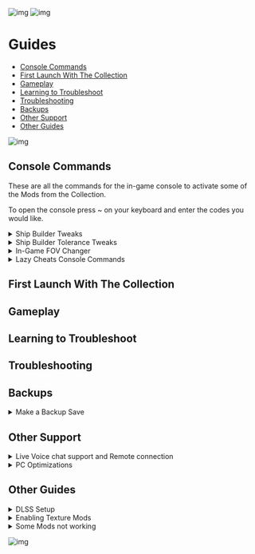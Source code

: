 ![img](https://s11.gifyu.com/images/SgCoI.png)
![img](https://s11.gifyu.com/images/Sgd38.jpg)

# Guides

- [Console Commands](#console-commands)
- [First Launch With The Collection](#first-launch-with-the-collection)
- [Gameplay](#gameplay)
- [Learning to Troubleshoot](#learning-to-troubleshoot)
- [Troubleshooting](#troubleshooting)
- [Backups](#backups)
- [Other Support](#other-support)
- [Other Guides](#other-guides)

![img](https://s11.gifyu.com/images/Sgd38.jpg)




## Console Commands

These are all the commands for the in-game console to activate some of the Mods from the Collection.

To open the console press ~ on your keyboard and enter the codes you would like.


<details>
<summary>Ship Builder Tweaks</summary>

![img](https://s11.gifyu.com/images/Sgd38.jpg)

- To apply the tweaks, run **"bat builderTweak"**
- To uninstall the mod / revert the settings, simply run **"bat builderReset"**
- The changes will be permanent (You only have to run it once, even when leaving the game), and don't require manually editing the .ini file

![img](https://s11.gifyu.com/images/Sgd38.jpg)

</details>


<details>
<summary>Ship Builder Tolerance Tweaks</summary>

![img](https://s11.gifyu.com/images/Sgd38.jpg)

- To increase the tolerance run **"bat toleranceBig"**, or **"bat toleranceHuge"** (Huge basically disables any overlapping checks, letting you build some cursed things)
- To uninstall the mod / revert the settings, simply run **"bat toleranceReset"**
- The changes will be permanent (You only have to run it once, even when leaving the game), and don't require manually editing the .ini file

![img](https://s11.gifyu.com/images/Sgd38.jpg)

</details>


<details>
<summary>In-Game FOV Changer</summary>

![img](https://s11.gifyu.com/images/Sgd38.jpg)

- For First Person FOV: Run **"bat fpp100"** to set the FOV to 100, or any other number between 70-120, in steps of 5 (e.g. "bat fpp95")
- For Third Person FOV: Run **"bat tpp100"** to set the FOV to 100, or any other number between 70-120, in steps of 5 (e.g. "bat tpp95")
- To uninstall the mod / revert the settings, simply set FPP to 85 and TPP to 70 (Those are the vanilla values)
- The changes will be permanent (You only have to run it once, even when leaving the game), and don't require manually editing the .ini file

![img](https://s11.gifyu.com/images/Sgd38.jpg)

</details>


<details>
<summary>Lazy Cheats Console Commands</summary>

![img](https://s11.gifyu.com/images/Sgd38.jpg)

Open the console (with the **~** key) and type bat <cheat> to get credits, digipicks, more mass, or more XP.
For example, typing:
```
bat lowmoney1
```
Would give you 1000 credits.

Cheat Table below

```
Credits Cheat | Credits Granted | Digipicks Cheat | Digipicks Granted
--------------|-----------------|-----------------|-------------------
lowmoney1     | 1000            | digi1           | 10
lowmoney10    | 10,000          | digi10          | 100
lowmoney100   | 100,000         | digi100         | 1,000
money1        | 1,000,000       |                 |
money10       | 10,000,000      |                 |
money100      | 100,000,000     |                 |
--------------|-----------------|-----------------|-------------------
Mass Cheat    | Mass Granted    | XP Cheat        | XP Granted
--------------|-----------------|-----------------|-------------------
smallmass     | 500             | xp1             | 1,000
mass          | 1,000           | xp10            | 10,000
bigmass       | 10,000          | xp100           | 100,000
```

![img](https://s11.gifyu.com/images/Sgd38.jpg)

</details>





## First Launch With The Collection




## Gameplay




## Learning to Troubleshoot




## Troubleshooting




## Backups


<details>
<summary>Make a Backup Save</summary>

![img](https://s11.gifyu.com/images/Sgd38.jpg)

Mods for Starfield are (WELL WE DON'T KNOW YET) but it's always good to make a backup of your save file. 

The save file location can be found below.

```
C:\Users\[YOUR USERNAME]\Documents\My Games\Starfield\Saves
```

Just copy the contents of this file and place it somewhere on your PC.

![img](https://s11.gifyu.com/images/Sgd38.jpg)

</details>





## Other Support


<details>
<summary>Live Voice chat support and Remote connection</summary>

![img](https://s11.gifyu.com/images/Sgd38.jpg)

I can help you if you are stuck with LIVE Voice chat support and screenshare in the ⁠🔧︱Live VC Support channel in discord

If you are really stuck i can connect to your Pc via a remote connection all you have to do is click the download link it will take you to a software page to download Teamviewer with this tool i can control your pc remotely (while you watch) with a one time use code and password. You can uninstall the program after so you can have peace of mind.

To download Teamviewer click [HERE](https://www.teamviewer.com/en-us/download/windows/?utm_source=google&utm_medium=cpc&utm_campaign=au|b|pr|22|jun|tv-core-download-sn|free|t0|0&utm_content=Download&utm_term=teamviewer%20download&gad=1&gclid=CjwKCAjw9pGjBhB-EiwAa5jl3JtSMlwskHVNVTH2fzvXvtj6wTBD_uhieVL3zYhh38ZYQBQscEv3KRoCZGsQAvD_BwE)
🔧︱Live VC Support in discord

![img](https://s11.gifyu.com/images/Sgd38.jpg)

</details>

<details>
<summary>PC Optimizations</summary>

![img](https://s11.gifyu.com/images/Sgd38.jpg)

I've been building Pcs for a few years now and have picked up a few tips and tricks along the way. You can also check out my builds on our Discord.

I can connect to your Pc via a remote connection [Team Viewer]() and optimize your Pc for gaming. 

I use a few tools and methods which I will explain here. These tools/programs are lightweight and will not take up many resources in the background. These tools are used widely by the Pc community and are well known.

All links to these tools will be listed below so you can check them out for yourself.

All of this I offer free of charge. The only thing I ask is for you to **Endorse** and support our collections. It really means a lot to us.


### MSI afterburner

This is an overclocking tool but it does much more. With this tool, I can set the following.

- Custom fan curve this will help with **GPU** temps.

- Unlock the voltage control on the **GPU** this helps maintain higher clock speeds for the **GPU**.



### RTSS Riva Statistics Tuner

This is a hardware monitoring tool that works alongside **MSI Afterburner**.

1) This allows monitoring of all **GPU** parameters including an **FPS** counter, Temp readings, **FPS** cap and much much more



### ISLC Intelligent Standby List Cleaner

This help to clear out the standby list in Windows in turn freeing up Memory **RAM** the benefits of this tool are fewer stutters in game and maintaining a steady fps.



### Quick CPU

Quick CPU is a program that was designed to fine-tune and monitor important CPU and System parameters such as **CPU** Temperature (Package and Core Temp), **CPU** Performance, Power, Voltage, Current, Core Parking, Frequency Scaling, System Memory, Turbo Boost, C-States, Speed Shift FIVR Control as well as making other adjustments.


### CPU Z & GPU z

These will allow you to identify the GPU and CPU.


### GEEK Uninstaller

This is a great tool for uninstalling programs and removing any traces they leave behind.


### WINDOWS OPTIMIZATION

As well as the tools i can install and configure there are also some optimizations I can perform inside of Windows itself.

These include.

- Nvidia control panel optimizations

- Bios optimizations.

- Power management optimizations.

- Game-specific optimizations.



### OVERCLOCKING OF THE GPU

I can overclock and stress test your **GPU**.



### As well as all of the above I can.

- Clear out old unused Windows files taking up space on your System.

- Run system scans to ensure everything is running as it should be and repair errors.

[MSI afterburner](https://www.msi.com/Landing/afterburner/graphics-cards)

[RTSS Riva Statistics Tuner](https://www.guru3d.com/files-details/rtss-rivatuner-statistics-server-download.html)

[ISLC Intelligent Standby List Cleaner](https://www.wagnardsoft.com/forums/viewtopic.php?t=1256)

[Quick CPU](https://coderbag.com/product/quickcpu)

[CPU Z](https://www.cpuid.com/softwares/cpu-z.html)

[GPU Z](https://www.techpowerup.com/gpuz/)

[GEEK Uninstaller](https://geekuninstaller.com/)

![img](https://s11.gifyu.com/images/Sgd38.jpg)

</details>




## Other Guides

<details>
<summary>DLSS Setup</summary>

![img](https://s11.gifyu.com/images/Sgd38.jpg)

If you choose to use the DLSS Support (OPTIONAL) you will need to do the following.

⛔ If you want to use the Reshade Make sure to install and configure the Reshade before enabling the optional DLSS Mod.

⛔ You will need to download the DLSS update file linked [HERE](https://www.techpowerup.com/download/nvidia-dlss-dll/) (nvngx\_dlss\_2.5.1.zip)

**1**) Enable these 2 Mods in Vortex

![](https://s11.gifyu.com/images/SgP0C.png)2) 

**2**) You need to place the nvngx\_dlss.dll file you downloaded into.

```
mods/UpscalerBasePlugin folder.
```

**3**) Go to the "SETTINGS" menu and on the DISPLAY tab enable "FSR2" as shown in the picture below.

![](https://s11.gifyu.com/images/SgFWA.png) 

**4**) To bring up the menu for DLSS hit the (END) key. Here you can choose from DLSS or XeSS.

**5**) Go to the "SETTINGS" menu on the "DISPLAY" tab you can change the "RENDER RESOLUTION SCALE" the lower the setting the more FPS but Less visual quality.


⛔This mod can be buggy with a Reshade installed and Overlays. I personally wouldn't use it but if you see a performance increase then go for it. If you have any bugs disable the 2 mods in Vortex.

![img](https://s11.gifyu.com/images/Sgd38.jpg)

</details>


<details>
<summary>Enabling Texture Mods</summary>

![img](https://s11.gifyu.com/images/Sgd38.jpg)

**1**) After you have downloaded the collection you need to go to the following location

```
SteamLibrary\steamapps\common\Starfield\Data\
```

**2**) Locate this Folder

```
Textures
```

**3**) Copy the Folder and place it into the following location.

```
C:\Users\[YOUR USERNAME\Documents\My Games\Starfield\Data
```

![img](https://s11.gifyu.com/images/Sgd38.jpg)

</details>


<details>
<summary>Some Mods not working</summary>

![img](https://s11.gifyu.com/images/Sgd38.jpg)

After installation, you will need to place the **INI** File into your **Documents** folder.

Depending on what new mods are added in each update you may be required to do this again for certain updates.

You will be notified in the **changelog** if this needs to be done on each update.

**ENABLING STARFIELD MODDING**

**1**) After you have downloaded the collection you need to go to the following location
```
SteamLibrary\steamapps\common\Starfield\
```

**2**) Locate this file and extract it.

```
Constallation Readme.7z
```

**3**) Now you will have a folder called. Constellation Readme open this folder.In the folder will find a file called \[StarfieldCustom.ini] Copy this file and place it into the following location.

```
 C:\Users\[YOUR USERNAME\Documents\My Games\Starfield
```

**4**) Once done should look as follows.

![](https://s11.gifyu.com/images/SgFGr.png)![](https://s11.gifyu.com/images/Sgd38.jpg)

![img](https://s11.gifyu.com/images/Sgd38.jpg)

</details>


![img](https://s11.gifyu.com/images/Sgd38.jpg)